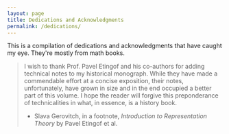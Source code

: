 ```yaml
---
layout: page
title: Dedications and Acknowledgments
permalink: /dedications/
---
```


This is a compilation of dedications and acknowledgments that have caught my eye. They're mostly from math books.

> I wish to thank Prof. Pavel Etingof and his co-authors for adding technical notes to my historical monograph. While they have made a commendable effort at a concise exposition, their notes, unfortunately, have grown in size and in the end occupied a better part of this volume. I hope the reader will forgive this preponderance of technicalities in what, in essence, is a history book.
> 
> - Slava Gerovitch, in a footnote, *Introduction to Representation Theory* by Pavel Etingof et al.


